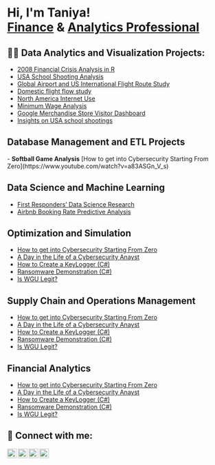 <h1>Hi, I'm Taniya! <br/><a href="https://github.com/connecttaniya">Finance</a> & <a href="https://www.linkedin.com/in/joshmadakor/">Analytics Professional</a> <a href="https://www.youtube.com/c/joshmadakor"> </a></h1>

<h2>👨‍💻 Data Analytics and Visualization Projects:</h2>

- [2008 Financial Crisis Analysis in R](https://www.youtube.com/watch?v=a83ASGn_V_s)
- [USA School Shooting Analysis](https://www.youtube.com/watch?v=a83ASGn_V_s)
- [Global Airport and US International Flight Route Study](https://github.com/joshmadakor1/Sentinel-Lab)
- [Domestic flight flow study](https://github.com/joshmadakor1/EncrypterPOC)
- [North America Internet Use](https://github.com/joshmadakor1/Package-Delivery-Pathfinding-Algorithm)
- [Minimum Wage Analysis](https://github.com/joshmadakor1/Package-Delivery-Pathfinding-Algorithm)
- [Google Merchandise Store Visitor Dashboard](https://github.com/joshmadakor1/Package-Delivery-Pathfinding-Algorithm)
- [Insights on USA school shootings](https://github.com/joshmadakor1/Package-Delivery-Pathfinding-Algorithm)
  
<h2>Database Management and ETL Projects</h2>
- <b>Softball Game Analysis</b>
 [How to get into Cybersecurity Starting From Zero](https://www.youtube.com/watch?v=a83ASGn_V_s)

<h2>Data Science and Machine Learning</h2>

- [First Responders’ Data Science Research](https://www.youtube.com/watch?v=a83ASGn_V_s)
- [Airbnb Booking Rate Predictive Analysis](https://www.youtube.com/watch?v=uHy3oM7NnoU)

<h2>Optimization and Simulation</h2>

- [How to get into Cybersecurity Starting From Zero](https://www.youtube.com/watch?v=a83ASGn_V_s)
- [A Day in the Life of a Cybersecurity Anayst](https://www.youtube.com/watch?v=uHy3oM7NnoU)
- [How to Create a KeyLogger (C#)](https://www.youtube.com/watch?v=N-L9hklSlNk)
- [Ransomware Demonstration (C#)](https://www.youtube.com/watch?v=OfvdQeh79s0)
- [Is WGU Legit?](https://www.youtube.com/watch?v=E2MwRWxDBkA)

<h2>Supply Chain and Operations Management</h2>

- [How to get into Cybersecurity Starting From Zero](https://www.youtube.com/watch?v=a83ASGn_V_s)
- [A Day in the Life of a Cybersecurity Anayst](https://www.youtube.com/watch?v=uHy3oM7NnoU)
- [How to Create a KeyLogger (C#)](https://www.youtube.com/watch?v=N-L9hklSlNk)
- [Ransomware Demonstration (C#)](https://www.youtube.com/watch?v=OfvdQeh79s0)
- [Is WGU Legit?](https://www.youtube.com/watch?v=E2MwRWxDBkA)

<h2>Financial Analytics</h2>

- [How to get into Cybersecurity Starting From Zero](https://www.youtube.com/watch?v=a83ASGn_V_s)
- [A Day in the Life of a Cybersecurity Anayst](https://www.youtube.com/watch?v=uHy3oM7NnoU)
- [How to Create a KeyLogger (C#)](https://www.youtube.com/watch?v=N-L9hklSlNk)
- [Ransomware Demonstration (C#)](https://www.youtube.com/watch?v=OfvdQeh79s0)
- [Is WGU Legit?](https://www.youtube.com/watch?v=E2MwRWxDBkA)

<h2> 🤳 Connect with me:</h2>

[<img align="left" alt="JoshMadakor | YouTube" width="22px" src="https://cdn.jsdelivr.net/npm/simple-icons@v3/icons/youtube.svg" />][youtube]
[<img align="left" alt="JoshMadakor | Twitter" width="22px" src="https://cdn.jsdelivr.net/npm/simple-icons@v3/icons/twitter.svg" />][twitter]
[<img align="left" alt="JoshMadakor | LinkedIn" width="22px" src="https://cdn.jsdelivr.net/npm/simple-icons@v3/icons/linkedin.svg" />][linkedin]
[<img align="left" alt="JoshMadakor | Instagram" width="22px" src="https://cdn.jsdelivr.net/npm/simple-icons@v3/icons/instagram.svg" />][instagram]

[twitter]: https://twitter.com/joshmadakor
[youtube]: https://www.youtube.com/c/joshmadakor
[instagram]: https://www.instagram.com/joshmadakor/
[linkedin]: https://linkedin.com/in/joshmadakor

<!--
**joshmadakor1/joshmadakor1** is a ✨ _special_ ✨ repository because its `README.md` (this file) appears on your GitHub profile.

Here are some ideas to get you started:

- 🔭 I’m currently working on ...
- 🌱 I’m currently learning ...
- 👯 I’m looking to collaborate on ...
- 🤔 I’m looking for help with ...
- 💬 Ask me about ...
- 📫 How to reach me: ...
- 😄 Pronouns: ...
- ⚡ Fun fact: ...
-->

